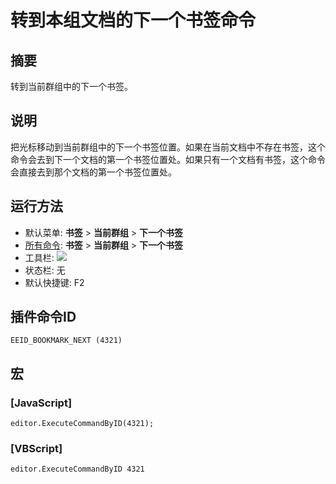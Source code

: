 # 转到本组文档的下一个书签命令

## 摘要

转到当前群组中的下一个书签。

## 说明

把光标移动到当前群组中的下一个书签位置。如果在当前文档中不存在书签，这个命令会去到下一个文档的第一个书签位置处。如果只有一个文档有书签，这个命令会直接去到那个文档的第一个书签位置处。

## 运行方法

- 默认菜单: **书签** \> **当前群组** \> **下一个书签**
- [所有命令](../tools/all_commands): **书签** \> **当前群组** \> **下一个书签**
- 工具栏: ![](../../images/bookmarknext..png)
- 状态栏: 无
- 默认快捷键: F2

## 插件命令ID

```
EEID_BOOKMARK_NEXT (4321)
```

## 宏

### \[JavaScript\]

```
editor.ExecuteCommandByID(4321);
```

### \[VBScript\]

```
editor.ExecuteCommandByID 4321
```
